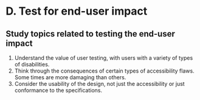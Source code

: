 # D. Test for end-user impact 
## Study topics related to testing the end-user impact
1. Understand the value of user testing, with users with a variety of types of disabilities.
2. Think through the consequences of certain types of accessibility flaws. Some times are more damaging than others.
3. Consider the usability of the design, not just the accessibility or just conformance to the specifications.
